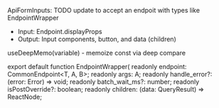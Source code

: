 ApiFormInputs: TODO update to accept an endpoit with types like EndpointWrapper
- Input: Endpoint.displayProps
- Output: Input components, button, and data (children)

useDeepMemo(variable) - memoize const via deep compare

export default function EndpointWrapper(
    readonly endpoint: CommonEndpoint<T, A, B>;
    readonly args: A;
    readonly handle_error?: (error: Error) => void;
    readonly batch_wait_ms?: number;
    readonly isPostOverride?: boolean;
    readonly children: (data: QueryResult<T>) => ReactNode;